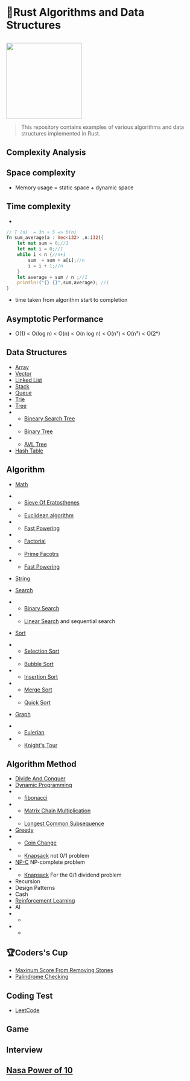 # 🦀Rust Algorithms and Data Structures
## 
<img src="./assets/kka.jpeg" style="width: 200px;" />

>This repository contains examples of various algorithms and data structures implemented in Rust.
## Complexity Analysis

## Space complexity
- Memory usage = static space + dynamic space
## Time complexity
- 
```rust
// T (n)  = 3n + 5 => O(n)
fn sum_average(a : Vec<i32> ,n:i32){
    let mut sum = 0;//1
    let mut i = 0;//1
    while i < n {//n+1
        sum  = sum + a[i];//n
        i = i + 1;//n
    }
    let average = sum / n ;//1
    println!("{} {}",sum,average); //1
}
```
-  time taken from algorithm start to completion


## Asymptotic Performance

- O(1) < O(log n) < O(n) < O(n log n) < O(n²) < O(n³) < O(2ⁿ)

## Data Structures
- [Array](./src/data_structure/array/array.md)
- [Vector](./src/data_structure/vector/vector.md)
- [Linked List](./src/data_structure/linked_list/linked_list.md)
- [Stack](./src/data_structure/stack/stack.md)
- [Queue](./src/data_structure/queue/queue.md)
- [Trie](./src/data_structure/trie/trie.md)
- [Tree](./src/data_structure/tree/tree.md)
- - [Bineary Search Tree]()
- - [Binary Tree](./src/data_structure/tree/binary_tree/binary_tree.md)
- - [AVL Tree](./src)
- [Hash Table]()
## Algorithm
- [Math]()
- - [Sieve Of Eratosthenes]()
- - [Euclidean algorithm]()
- - [Fast Powering]()
- - [Factorial](./src/algorithms/math/factorial/factorial.md)
- - [Prime Facotrs](./src/algorithms/math/prime_factors/prime_factors.md)
- - [Fast Powering]()
- [String](./src/algorithms/string/string.md)
- [Search](./src/algorithms/search/search.md)
- - [Binary Search](./src/algorithms/search/binary_search/binary_search.md)
- - [Linear Search](./src/algorithms/search/linear_search/lenear_search.md) and sequential search
- [Sort](./src/algorithms/sort/sort.md)
- - [Selection Sort](./src/algorithms/sort/select/select.md)
- - [Bubble Sort](./src/algorithms/sort/bubble/bubble_sort.md)
- - [Insertion Sort](./src/algorithms/sort/insertion/insertion.md)
- - [Merge Sort](./src/algorithms/sort/merge/merge.md)
- - [Quick Sort](./src/algorithms/sort/quick/quick.md)

- [Graph](./src/algorithms/graph/graph.md)
- - [Eulerian](./src/algorithms/graph/eulerian/eulerian.md)
- - [Knight's Tour](./src/algorithms/backtracking/knights_tour/knights_tour.md)
## Algorithm Method
- [Divide And Conquer](./src/algorithms/divide_and_conquer/divide_and_conquer.md)
- [Dynamic Programming](./src/algorithms/dynamic_programming/dynamic_programming.md)
- - [fibonacci](./src/algorithms/math/factorial/factorial.md)
- - [Matrix Chain Multiplication]()
- - [Longest Common Subsequence]()
- [Greedy](./src/algorithms/greedy/greedy.md) 
- - [Coin Change](./src/algorithms/greedy/coin_change/mod.rs)
- - [Knapsack](./src/algorithms/greedy/knapsack/knapsack.md) not 0/1 problem
- [NP-C](./src/algorithms/np_complete/np_complete.md) NP-complete problem
- - [Knapsack](./src/algorithms/greedy/knapsack/knapsack.md) For the 0/1 dividend problem
- Recursion
- Design Patterns
- Cash
- [Reinforcement Learning](https://github.com/kyunghyunHan/reinforcement_learning)
- AI
- - 
- - 

## 🏆Coders's Cup

- [Maxinum Score From Removing Stones](./src/conding_test/coders_cup/maxinum_score_from_removing_stones/maxinum_score_from_removing_stones.md)
- [Palindrome Checking](./src/conding_test/coders_cup/palindrome_checking/palindrome_checking.md)
## Coding Test
- [LeetCode](https://leetcode.com/)

## Game

## Interview

## [Nasa Power of 10]()

